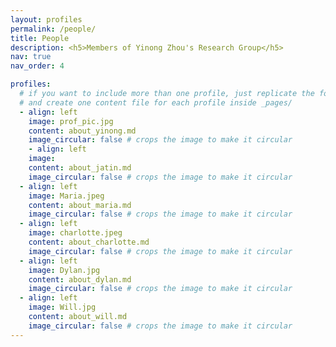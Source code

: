 ```yaml
---
layout: profiles
permalink: /people/
title: People
description: <h5>Members of Yinong Zhou's Research Group</h5>
nav: true
nav_order: 4

profiles:
  # if you want to include more than one profile, just replicate the following block
  # and create one content file for each profile inside _pages/
  - align: left
    image: prof_pic.jpg
    content: about_yinong.md
    image_circular: false # crops the image to make it circular
    - align: left
    image: 
    content: about_jatin.md
    image_circular: false # crops the image to make it circular
  - align: left
    image: Maria.jpeg
    content: about_maria.md
    image_circular: false # crops the image to make it circular
  - align: left
    image: charlotte.jpeg
    content: about_charlotte.md
    image_circular: false # crops the image to make it circular
  - align: left
    image: Dylan.jpg
    content: about_dylan.md
    image_circular: false # crops the image to make it circular
  - align: left
    image: Will.jpg
    content: about_will.md
    image_circular: false # crops the image to make it circular
---
```

